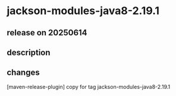 # jackson-modules-java8-2.19.1

## release on 20250614
## description
## changes
[maven-release-plugin] copy for tag jackson-modules-java8-2.19.1

